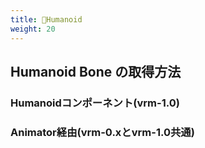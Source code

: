 ```yaml
---
title: 🚧Humanoid
weight: 20
---
```


## Humanoid Bone の取得方法

### Humanoidコンポーネント(vrm-1.0)

### Animator経由(vrm-0.xとvrm-1.0共通)
